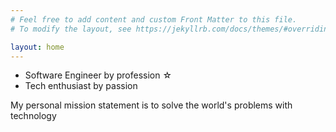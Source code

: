```yaml
---
# Feel free to add content and custom Front Matter to this file.
# To modify the layout, see https://jekyllrb.com/docs/themes/#overriding-theme-defaults

layout: home
---
```

<ul>
    <li>Software Engineer by profession &#9734;</li>
    <li>Tech enthusiast by passion</li>
</ul>
<div class="home-test-mission-statement">My personal mission statement is to solve the world's problems with technology</div>